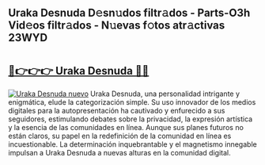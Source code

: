 ## Uraka Desnuda D𝚎sn𝚞dos filtr𝚊dos - Parts-O3h Vid𝚎os filtr𝚊dos - N𝚞evas f𝚘tos atr𝚊ctivas 23WYD

# <h2><a href="http://mb7vxb.tromn.icu/?c=Uraka+Desnuda">🔗👉👉👉 Uraka Desnuda 🔗🔗</a></h2>

[![Uraka Desnuda nuevo](https://i.imgur.com/pEAQMta.gif)](http://mb7vxb.tromn.icu/?c=Uraka+Desnuda)
Uraka Desnuda, una personalidad intrigante y enigmática, elude la categorización simple. Su uso innovador de los medios digitales para la autopresentación ha cautivado y enfurecido a sus seguidores, estimulando debates sobre la privacidad, la expresión artística y la esencia de las comunidades en línea. Aunque sus planes futuros no están claros, su papel en la redefinición de la comunidad en línea es incuestionable. La determinación inquebrantable y el magnetismo innegable impulsan a Uraka Desnuda a nuevas alturas en la comunidad digital.
